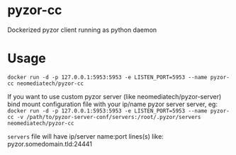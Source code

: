 # pyzor-cc
Dockerized pyzor client running as python daemon

# Usage
` docker run -d -p 127.0.0.1:5953:5953 -e LISTEN_PORT=5953 --name pyzor-cc neomediatech/pyzor-cc `

If you want to use custom pyzor server (like neomediatech/pyzor-server) bind mount configuration file with your ip/name pyzor server server, eg:  
` docker run -d -p 127.0.0.1:5953:5953 -e LISTEN_PORT=5953 --name pyzor-cc -v /path/to/pyzor-server-conf/servers:/root/.pyzor/servers neomediatech/pyzor-cc `  

`servers` file will have ip/server name:port lines(s)  like:  
pyzor.somedomain.tld:24441  
